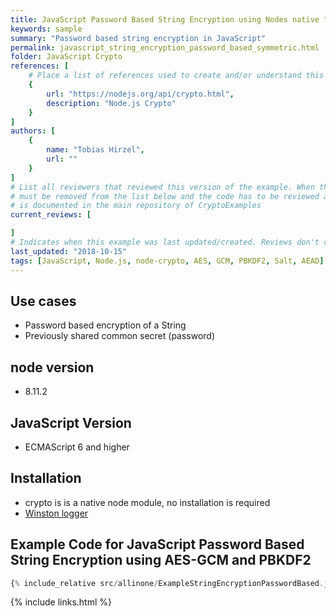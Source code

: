 ```yaml
---
title: JavaScript Password Based String Encryption using Nodes native "Crypto" Library
keywords: sample
summary: "Password based string encryption in JavaScript"
permalink: javascript_string_encryption_password_based_symmetric.html
folder: JavaScript Crypto
references: [
    # Place a list of references used to create and/or understand this example.
    {
        url: "https://nodejs.org/api/crypto.html",
        description: "Node.js Crypto"
    }
]
authors: [
    {
        name: "Tobias Hirzel",
        url: ""
    }
]
# List all reviewers that reviewed this version of the example. When the example is updated all old reviews
# must be removed from the list below and the code has to be reviewed again. The complete review process
# is documented in the main repository of CryptoExamples
current_reviews: [

]
# Indicates when this example was last updated/created. Reviews don't change this.
last_updated: "2018-10-15"
tags: [JavaScript, Node.js, node-crypto, AES, GCM, PBKDF2, Salt, AEAD]
---
```


## Use cases

- Password based encryption of a String
- Previously shared common secret (password)

## node version

- 8.11.2

## JavaScript Version

- ECMAScript 6 and higher

## Installation

- crypto is is a native node module, no installation is required
- [Winston logger](https://github.com/winstonjs/winston)

## Example Code for JavaScript Password Based String Encryption using AES-GCM and PBKDF2

```js
{% include_relative src/allinone/ExampleStringEncryptionPasswordBased.js %}
```

{% include links.html %}
